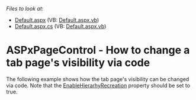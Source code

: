 <!-- default file list -->
*Files to look at*:

* [Default.aspx](./CS/WebSite/Default.aspx) (VB: [Default.aspx.vb](./VB/WebSite/Default.aspx.vb))
* [Default.aspx.cs](./CS/WebSite/Default.aspx.cs) (VB: [Default.aspx.vb](./VB/WebSite/Default.aspx.vb))
<!-- default file list end -->
# ASPxPageControl - How to change a tab page's visibility via code


<p>The following example shows how the tab page's visibility can be changed via code. Note that the <a href="http://documentation.devexpress.com/#AspNet/DevExpressWebASPxTabControlASPxPageControl_EnableHierarchyRecreationtopic"><u>EnableHierarhyRecreation</u></a> property should be set to true.</p>

<br/>


